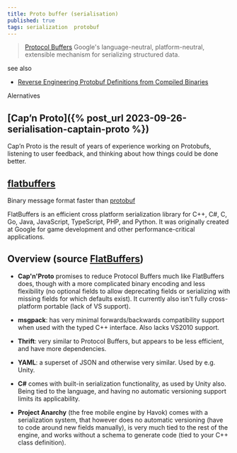 ```yaml
---
title: Proto buffer (serialisation)
published: true
tags: serialization  protobuf
---
```

> [Protocol Buffers](https://developers.google.com/protocol-buffers/)
Google's language-neutral, platform-neutral, extensible mechanism for serializing structured data.

see also
- [	Reverse Engineering Protobuf Definitions from Compiled Binaries](https://news.ycombinator.com/item?id=39654445)

Alernatives

## [Cap’n Proto]({% post_url 2023-09-26-serialisation-captain-proto %})

Cap’n Proto is the result of years of experience working on Protobufs, listening to user feedback, and thinking about how things could be done better.


## [flatbuffers](https://google.github.io/flatbuffers/)

Binary message format faster than [protobuf]()

FlatBuffers is an efficient cross platform serialization library for C++, C#, C, Go, Java, JavaScript, TypeScript, PHP, and Python. It was originally created at Google for game development and other performance-critical applications.

## Overview (source [FlatBuffers](https://google.github.io/flatbuffers/flatbuffers_benchmarks.html))

- **Cap'n'Proto** promises to reduce Protocol Buffers much like FlatBuffers does, though with a more complicated binary encoding and less flexibility (no optional fields to allow deprecating fields or serializing with missing fields for which defaults exist). It currently also isn't fully cross-platform portable (lack of VS support).
    
- **msgpack**: has very minimal forwards/backwards compatibility support when used with the typed C++ interface. Also lacks VS2010 support.
    
- **Thrift**: very similar to Protocol Buffers, but appears to be less efficient, and have more dependencies.
    
- **YAML**: a superset of JSON and otherwise very similar. Used by e.g. Unity.
    
- **C#** comes with built-in serialization functionality, as used by Unity also. Being tied to the language, and having no automatic versioning support limits its applicability.
    
- **Project Anarchy** (the free mobile engine by Havok) comes with a serialization system, that however does no automatic versioning (have to code around new fields manually), is very much tied to the rest of the engine, and works without a schema to generate code (tied to your C++ class definition).
